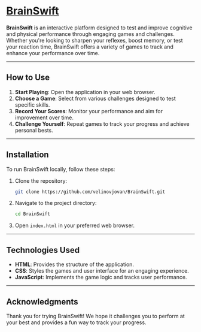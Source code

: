 # [BrainSwift](https://brainswift.vercel.app)

**BrainSwift** is an interactive platform designed to test and improve cognitive and physical performance through engaging games and challenges. Whether you're looking to sharpen your reflexes, boost memory, or test your reaction time, BrainSwift offers a variety of games to track and enhance your performance over time.

---

## How to Use

1. **Start Playing**: Open the application in your web browser.
2. **Choose a Game**: Select from various challenges designed to test specific skills.
3. **Record Your Scores**: Monitor your performance and aim for improvement over time.
4. **Challenge Yourself**: Repeat games to track your progress and achieve personal bests.

---

## Installation

To run BrainSwift locally, follow these steps:

1. Clone the repository:
   ```bash
   git clone https://github.com/velinovjovan/BrainSwift.git
   ```
2. Navigate to the project directory:
   ```bash
   cd BrainSwift
   ```
3. Open `index.html` in your preferred web browser.

---

## Technologies Used

- **HTML**: Provides the structure of the application.
- **CSS**: Styles the games and user interface for an engaging experience.
- **JavaScript**: Implements the game logic and tracks user performance.

---

## Acknowledgments

Thank you for trying BrainSwift! We hope it challenges you to perform at your best and provides a fun way to track your progress. 
